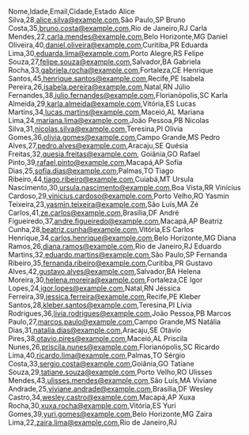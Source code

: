 Nome,Idade,Email,Cidade,Estado
Alice Silva,28,alice.silva@example.com,São Paulo,SP
Bruno Costa,35,bruno.costa@example.com,Rio de Janeiro,RJ
Carla Mendes,22,carla.mendes@example.com,Belo Horizonte,MG
Daniel Oliveira,40,daniel.oliveira@example.com,Curitiba,PR
Eduarda Lima,30,eduarda.lima@example.com,Porto Alegre,RS
Felipe Souza,27,felipe.souza@example.com,Salvador,BA
Gabriela Rocha,33,gabriela.rocha@example.com,Fortaleza,CE
Henrique Santos,45,henrique.santos@example.com,Recife,PE
Isabela Pereira,26,isabela.pereira@example.com,Natal,RN
Júlio Fernandes,38,julio.fernandes@example.com,Florianópolis,SC
Karla Almeida,29,karla.almeida@example.com,Vitória,ES
Lucas Martins,34,lucas.martins@example.com,Maceió,AL
Mariana Lima,24,mariana.lima@example.com,João Pessoa,PB
Nicolas Silva,31,nicolas.silva@example.com,Teresina,PI
Olivia Gomes,36,olivia.gomes@example.com,Campo Grande,MS
Pedro Alves,27,pedro.alves@example.com,Aracaju,SE
Quésia Freitas,32,quesia.freitas@example.com, Goiânia,GO
Rafael Pinto,39,rafael.pinto@example.com,Macapá,AP
Sofia Dias,25,sofia.dias@example.com,Palmas,TO
Tiago Ribeiro,44,tiago.ribeiro@example.com,Cuiabá,MT
Ursula Nascimento,30,ursula.nascimento@example.com,Boa Vista,RR
Vinícius Cardoso,29,vinicius.cardoso@example.com,Porto Velho,RO
Yasmin Teixeira,23,yasmin.teixeira@example.com,São Luís,MA
Zé Carlos,41,ze.carlos@example.com,Brasília,DF
André Figueiredo,37,andre.figueiredo@example.com,Macapá,AP
Beatriz Cunha,28,beatriz.cunha@example.com,Vitória,ES
Carlos Henrique,34,carlos.henrique@example.com,Belo Horizonte,MG
Diana Ramos,26,diana.ramos@example.com,Rio de Janeiro,RJ
Eduardo Martins,32,eduardo.martins@example.com,São Paulo,SP
Fernanda Ribeiro,35,fernanda.ribeiro@example.com,Curitiba,PR
Gustavo Alves,42,gustavo.alves@example.com,Salvador,BA
Helena Moreira,30,helena.moreira@example.com,Fortaleza,CE
Igor Lopes,24,igor.lopes@example.com,Natal,RN
Jéssica Ferreira,39,jessica.ferreira@example.com,Recife,PE
Kleber Santos,28,kleber.santos@example.com,Teresina,PI
Lívia Rodrigues,36,livia.rodrigues@example.com,João Pessoa,PB
Marcos Paulo,27,marcos.paulo@example.com,Campo Grande,MS
Natália Dias,31,natalia.dias@example.com,Aracaju,SE
Otávio Pires,38,otavio.pires@example.com,Maceió,AL
Priscila Nunes,26,priscila.nunes@example.com,Florianópolis,SC
Ricardo Lima,40,ricardo.lima@example.com,Palmas,TO
Sérgio Costa,33,sergio.costa@example.com,Goiânia,GO
Tatiane Souza,29,tatiane.souza@example.com,Porto Velho,RO
Ulisses Mendes,43,ulisses.mendes@example.com,São Luís,MA
Viviane Andrade,25,viviane.andrade@example.com,Brasília,DF
Wesley Castro,34,wesley.castro@example.com,Macapá,AP
Xuxa Rocha,30,xuxa.rocha@example.com,Vitória,ES
Yuri Gomes,39,yuri.gomes@example.com,Belo Horizonte,MG
Zaira Lima,22,zaira.lima@example.com,Rio de Janeiro,RJ
